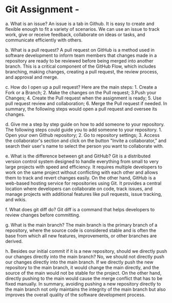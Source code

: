 # Git Assignment - <liujinro>
a. What is an issue?
An issue is a tab in Github. It is easy to create and flexible enough to fit a variety of scenarios. We can use an issue to track work, give or receive feedback, collaborate on ideas or tasks, and communicate efficiently with others.

b. What is a pull request?
A pull request on GitHub is a method used in software development to inform team members that changes made in a repository are ready to be reviewed before being merged into another branch. This is a critical component of the GitHub Flow, which includes branching, making changes, creating a pull request, the review process, and approval and merge.

c. How do I open up a pull request?
Here are the main steps: 1. Create a Fork or a Branch; 2. Make the changes on the Pull request; 3.Push your Changes; 4. Create the Pull request when the assignment is ready; 5. Use pull request review and collaboration; 6. Merge the Pull request if needed. In summary, the following steps would open a pull request and oversee its changes.

d. Give me a step by step guide on how to add someone to your repository.
The following steps could guide you to add someone to your repository. 1. Open your own Github repository; 2. Go to repository settings; 3. Access the collaborator's section and click on the button "Invite a collaborator," and search their user's name to select the person you want to collaborate with.

e. What is the difference between git and GitHub?
Git is a distributed version control system designed to handle everything from small to very large projects with speed and efficiency. It requires multiple developers to work on the same project without conflicting with each other and allows them to track and revert changes easily. On the other hand, GitHub is a web-based hosting service for repositories using Git. It provides a central location where developers can collaborate on code, track issues, and manage projects with additional features like pull requests, issue tracking, and wikis.

f. What does git diff do?
Git diff is a command that helps developers to review changes before committing. 

g. What is the main branch?
The main branch is the primary branch of a repository, where the source code is considered stable and is often the base from which all new features, improvements, or other branches are derived.

h. Besides our initial commit if it is a new repository, should we directly push our changes directly into the main branch?
No, we should not directly push our changes directly into the main branch. If we directly push the new repository to the main branch, it would change the main directly, and the source of the main would not be stable for the project. On the other hand, directly pushing to the main would cause the merge conflict that has to be fixed manually. In summary, avoiding pushing a new repository directly to the main branch not only maintains the integrity of the main branch but also improves the overall quality of the software development process.